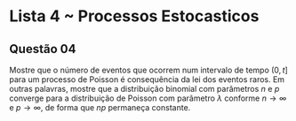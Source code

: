 # Lista 4 ~ Processos Estocasticos

## Questão 04

Mostre que o número de eventos que ocorrem num intervalo de tempo $(0, t]$
para um processo de Poisson é consequência da lei dos eventos raros. 
Em outras palavras, mostre que a distribuição binomial com parâmetros $n$ e $p$
converge para a distribuição de Poisson com parâmetro $\lambda$ conforme $n \to \infty$
e $p \to \infty$, de forma que $np$ permaneça constante.